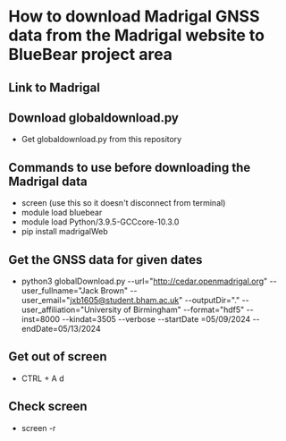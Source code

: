 # How to download Madrigal GNSS data from the Madrigal website to BlueBear project area
## Link to Madrigal

## Download globaldownload.py
* Get globaldownload.py from this repository

## Commands to use before downloading the Madrigal data
* screen (use this so it doesn't disconnect from terminal)
* module load bluebear
* module load Python/3.9.5-GCCcore-10.3.0
* pip install madrigalWeb

## Get the GNSS data for given dates
* python3 globalDownload.py --url="http://cedar.openmadrigal.org" --user_fullname="Jack Brown" --user_email="jxb1605@student.bham.ac.uk" --outputDir="." --user_affiliation="University of Birmingham" --format="hdf5" --inst=8000 --kindat=3505 --verbose --startDate
=05/09/2024 --endDate=05/13/2024

## Get out of screen
* CTRL + A    d

## Check screen
* screen -r
